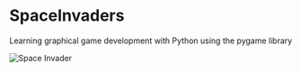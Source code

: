 # SpaceInvaders
Learning graphical game development with Python using the pygame library

![Space Invader](https://media.giphy.com/media/KY2ZMhnCxP008/giphy.gif)